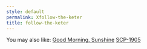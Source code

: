 ```yaml
---
style: default
permalink: Xfollow-the-keter
title: follow-the-keter
---
```

You may also like:
[Good Morning, Sunshine](http://scp-wiki.net/wayward-intermission)
[SCP-1905](http://scp-wiki.net/scp-1905)